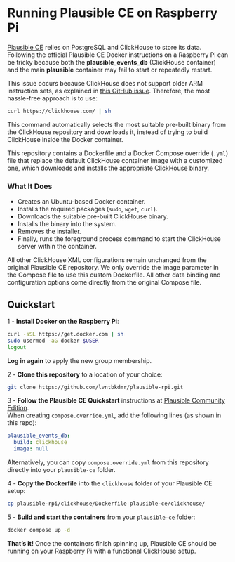 
# Running Plausible CE on Raspberry Pi

[Plausible CE](https://github.com/plausible/community-edition/tree/v2.1.5) relies on PostgreSQL and ClickHouse to store its data. Following the official Plausible CE Docker instructions on a Raspberry Pi can be tricky because both the **plausible_events_db** (ClickHouse container) and the main **plausible** container may fail to start or repeatedly restart.

This issue occurs because ClickHouse does not support older ARM instruction sets, as explained in [this GitHub issue](https://github.com/ClickHouse/ClickHouse/issues/50852#issuecomment-1586247423). Therefore, the most hassle-free approach is to use:

```bash
curl https://clickhouse.com/ | sh
```

This command automatically selects the most suitable pre-built binary from the ClickHouse repository and downloads it, instead of trying to build ClickHouse inside the Docker container.

This repository contains a Dockerfile and a Docker Compose override (`.yml`) file that replace the default ClickHouse container image with a customized one, which downloads and installs the appropriate ClickHouse binary.

### What It Does
-   Creates an Ubuntu-based Docker container.
-   Installs the required packages (`sudo`, `wget`, `curl`).
-   Downloads the suitable pre-built ClickHouse binary.
-   Installs the binary into the system.
-   Removes the installer.
-   Finally, runs the foreground process command to start the ClickHouse server within the container.

All other ClickHouse XML configurations remain unchanged from the original Plausible CE repository. We only override the image parameter in the Compose file to use this custom Dockerfile. All other data binding and configuration options come directly from the original Compose file.

## Quickstart

1 - **Install Docker on the Raspberry Pi**:

```bash
curl -sSL https://get.docker.com | sh
sudo usermod -aG docker $USER
logout
```

**Log in again** to apply the new group membership.

2 - **Clone this repository** to a location of your choice:

```bash
git clone https://github.com/lvntbkdmr/plausible-rpi.git
```

3 - **Follow the Plausible CE Quickstart** instructions at [Plausible Community Edition](https://github.com/plausible/community-edition).  
When creating `compose.override.yml`, add the following lines (as shown in this repo):

```yaml
plausible_events_db:
  build: clickhouse
  image: null
```

Alternatively, you can copy `compose.override.yml` from this repository directly into your `plausible-ce` folder.

4 - **Copy the Dockerfile** into the `clickhouse` folder of your Plausible CE setup:

```bash
cp plausible-rpi/clickhouse/Dockerfile plausible-ce/clickhouse/
```

5 - **Build and start the containers** from your `plausible-ce` folder:

```bash
docker compose up -d
```

**That’s it!** Once the containers finish spinning up, Plausible CE should be running on your Raspberry Pi with a functional ClickHouse setup.

